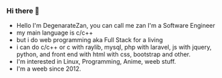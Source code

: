 ### Hi there 👋

- Hello I'm DegenarateZan, you can call me zan
I'm a Software Engineer
- my main language is c/c++
- but i do web programming aka Full Stack for a living 
- i can do c/c++ or c with raylib, mysql, php with laravel, js with jquery, python, and front end with html with css, bootstrap and other.
- I'm interested in Linux, Programming, Anime, weeb stuff.
- I'm a weeb since 2012.

